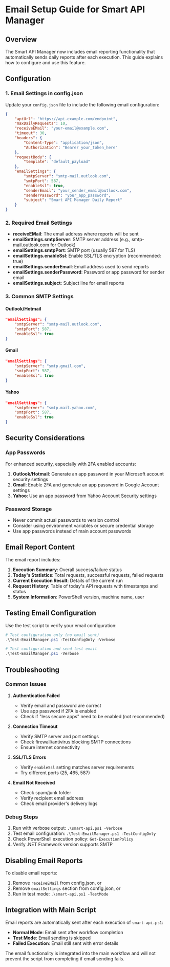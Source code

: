 # Email Setup Guide for Smart API Manager

## Overview

The Smart API Manager now includes email reporting functionality that automatically sends daily reports after each execution. This guide explains how to configure and use this feature.

## Configuration

### 1. Email Settings in config.json

Update your `config.json` file to include the following email configuration:

```json
{
    "apiUrl": "https://api.example.com/endpoint",
    "maxDailyRequests": 10,
    "receiveEMail": "your-email@example.com",
    "timeout": 30,
    "headers": {
        "Content-Type": "application/json",
        "Authorization": "Bearer your_token_here"
    },
    "requestBody": {
        "template": "default_payload"
    },
    "emailSettings": {
        "smtpServer": "smtp-mail.outlook.com",
        "smtpPort": 587,
        "enableSsl": true,
        "senderEmail": "your_sender_email@outlook.com",
        "senderPassword": "your_app_password",
        "subject": "Smart API Manager Daily Report"
    }
}
```

### 2. Required Email Settings

- **receiveEMail**: The email address where reports will be sent
- **emailSettings.smtpServer**: SMTP server address (e.g., smtp-mail.outlook.com for Outlook)
- **emailSettings.smtpPort**: SMTP port (usually 587 for TLS)
- **emailSettings.enableSsl**: Enable SSL/TLS encryption (recommended: true)
- **emailSettings.senderEmail**: Email address used to send reports
- **emailSettings.senderPassword**: Password or app password for sender email
- **emailSettings.subject**: Subject line for email reports

### 3. Common SMTP Settings

#### Outlook/Hotmail
```json
"emailSettings": {
    "smtpServer": "smtp-mail.outlook.com",
    "smtpPort": 587,
    "enableSsl": true
}
```

#### Gmail
```json
"emailSettings": {
    "smtpServer": "smtp.gmail.com",
    "smtpPort": 587,
    "enableSsl": true
}
```

#### Yahoo
```json
"emailSettings": {
    "smtpServer": "smtp.mail.yahoo.com",
    "smtpPort": 587,
    "enableSsl": true
}
```

## Security Considerations

### App Passwords

For enhanced security, especially with 2FA enabled accounts:

1. **Outlook/Hotmail**: Generate an app password in your Microsoft account security settings
2. **Gmail**: Enable 2FA and generate an app password in Google Account settings
3. **Yahoo**: Use an app password from Yahoo Account Security settings

### Password Storage

- Never commit actual passwords to version control
- Consider using environment variables or secure credential storage
- Use app passwords instead of main account passwords

## Email Report Content

The email report includes:

1. **Execution Summary**: Overall success/failure status
2. **Today's Statistics**: Total requests, successful requests, failed requests
3. **Current Execution Result**: Details of the current run
4. **Request History**: Table of today's API requests with timestamps and status
5. **System Information**: PowerShell version, machine name, user

## Testing Email Configuration

Use the test script to verify your email configuration:

```powershell
# Test configuration only (no email sent)
.\Test-EmailManager.ps1 -TestConfigOnly -Verbose

# Test configuration and send test email
.\Test-EmailManager.ps1 -Verbose
```

## Troubleshooting

### Common Issues

1. **Authentication Failed**
   - Verify email and password are correct
   - Use app password if 2FA is enabled
   - Check if "less secure apps" need to be enabled (not recommended)

2. **Connection Timeout**
   - Verify SMTP server and port settings
   - Check firewall/antivirus blocking SMTP connections
   - Ensure internet connectivity

3. **SSL/TLS Errors**
   - Verify `enableSsl` setting matches server requirements
   - Try different ports (25, 465, 587)

4. **Email Not Received**
   - Check spam/junk folder
   - Verify recipient email address
   - Check email provider's delivery logs

### Debug Steps

1. Run with verbose output: `.\smart-api.ps1 -Verbose`
2. Test email configuration: `.\Test-EmailManager.ps1 -TestConfigOnly`
3. Check PowerShell execution policy: `Get-ExecutionPolicy`
4. Verify .NET Framework version supports SMTP

## Disabling Email Reports

To disable email reports:

1. Remove `receiveEMail` from config.json, or
2. Remove `emailSettings` section from config.json, or
3. Run in test mode: `.\smart-api.ps1 -TestMode`

## Integration with Main Script

Email reports are automatically sent after each execution of `smart-api.ps1`:

- **Normal Mode**: Email sent after workflow completion
- **Test Mode**: Email sending is skipped
- **Failed Execution**: Email still sent with error details

The email functionality is integrated into the main workflow and will not prevent the script from completing if email sending fails.
